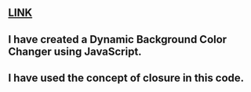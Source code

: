 ## [LINK](https://aman-shahi-dev.github.io/dynamic-background-changer/)

## I have created a Dynamic Background Color Changer using JavaScript.

## I have used the concept of closure in this code.
